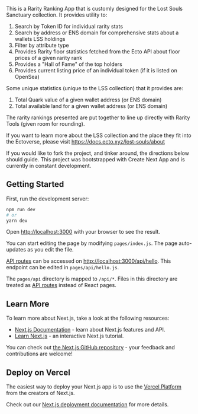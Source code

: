 This is a Rarity Ranking App that is customly designed for the Lost Souls Sanctuary collection.
It provides utility to:

1. Search by Token ID for individual rarity stats
2. Search by address or ENS domain for comprehensive stats about a wallets LSS holdings
3. Filter by attribute type
4. Provides Rarity floor statistics fetched from the Ecto API about floor prices of a given rarity rank
5. Provides a "Hall of Fame" of the top holders
6. Provides current listing price of an individual token (if it is listed on OpenSea)

Some unique statistics (unique to the LSS collection) that it provides are:

1. Total Quark value of a given wallet address (or ENS domain)
2. Total available land for a given wallet address (or ENS domain)

The rarity rankings presented are put together to line up directly with Rarity Tools (given room for rounding).

If you want to learn more about the LSS collection and the place they fit into the Ectoverse,
please visit https://docs.ecto.xyz/lost-souls/about

If you would like to fork the project, and tinker around, the directions below should guide.
This project was bootstrapped with Create Next App and is currently in constant development.

## Getting Started

First, run the development server:

```bash
npm run dev
# or
yarn dev
```

Open [http://localhost:3000](http://localhost:3000) with your browser to see the result.

You can start editing the page by modifying `pages/index.js`. The page auto-updates as you edit the file.

[API routes](https://nextjs.org/docs/api-routes/introduction) can be accessed on [http://localhost:3000/api/hello](http://localhost:3000/api/hello). This endpoint can be edited in `pages/api/hello.js`.

The `pages/api` directory is mapped to `/api/*`. Files in this directory are treated as [API routes](https://nextjs.org/docs/api-routes/introduction) instead of React pages.

## Learn More

To learn more about Next.js, take a look at the following resources:

- [Next.js Documentation](https://nextjs.org/docs) - learn about Next.js features and API.
- [Learn Next.js](https://nextjs.org/learn) - an interactive Next.js tutorial.

You can check out [the Next.js GitHub repository](https://github.com/vercel/next.js/) - your feedback and contributions are welcome!

## Deploy on Vercel

The easiest way to deploy your Next.js app is to use the [Vercel Platform](https://vercel.com/new?utm_medium=default-template&filter=next.js&utm_source=create-next-app&utm_campaign=create-next-app-readme) from the creators of Next.js.

Check out our [Next.js deployment documentation](https://nextjs.org/docs/deployment) for more details.
